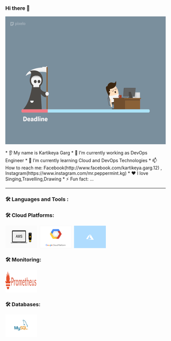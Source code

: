 ### Hi there 👋
<p align="center">
  <img src="/images-main/39Cg.gif" width="600" 
     height="400" />
</p>
* 👂 My name is Kartikeya Garg
* 🔭 I’m currently working as DevOps Engineer
* 🌱 I’m currently learning Cloud and DevOps Technologies
* 📫 How to reach me: Facebook(http://www.facebook.com/kartikeya.garg.12) , Instagram(https://www.instagram.com/mr.peppermint.kg)
* ❤️ I love Singing,Travelling,Drawing
* ⚡ Fun fact: ...

---

### :hammer_and_wrench: Languages and Tools :



### :hammer_and_wrench: Cloud Platforms:
<div>
  <img src="/images-main/aws.gif" title="AWS" alt="AWS" width="100" height="70"/>&nbsp;
  <img src="/images-main/google.gif" title="GCP" alt="GCP" width="100" height="70"/>&nbsp;
  <img src="/images-main/azure.gif" title="AZURE" **alt="AZURE" width="100" height="70"/>
</div>

### :hammer_and_wrench: Monitoring:
<div>
  <img src="/images-main/prom.png" title="Prometheus" alt="Prometheus" width="100" height="70"/>&nbsp;
</div>

### :hammer_and_wrench: Databases:
<div>
  <img src="/images-main/sql.gif" title="SQL" alt="SQL" width="100" height="70"/>&nbsp;
</div>